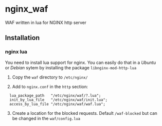 # nginx_waf
WAF written in lua for NGINX http server

## Installation

### nginx lua
You need to install lua support for nginx. You can easily do that in a _Ubuntu_ or _Debian_ sytem by installing the package `libnginx-mod-http-lua`

1. Copy the `waf` directory to `/etc/nginx/`

2. Add to `nginx.conf` in the `http` section:

```
  lua_package_path   "/etc/nginx/waf/?.lua";
  init_by_lua_file   "/etc/nginx/waf/init.lua";
  access_by_lua_file "/etc/nginx/waf/waf.lua";
```

3. Create a location for the blocked requests. Default `/waf-blocked` but can
be changed in the `waf/config.lua`


